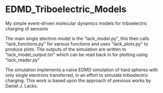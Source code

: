 
# EDMD_Triboelectric_Models

 My simple event-driven molecular dynamics models for triboelectric charging of aerosols

 The main single electron model is the "lack_model.py", this then calls "lack_functions.py" for various functions and uses "lack_plots.py" to produce plots. The outputs of the simulation are written to "lack_model_output.txt" which can be read back in for plotting using "lack_reader.py"

 The simulation implements a naive EDMD simulation of hard spheres with only single electrons transferred, in an effort to simulate triboelectric charging. This work is based upon the approach of previous works by Daniel J. Lacks.
